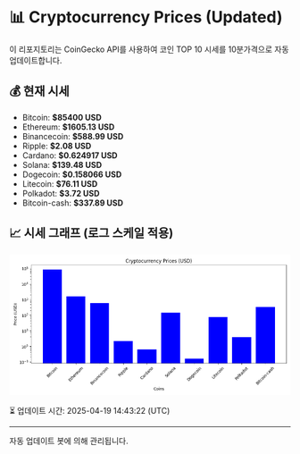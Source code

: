 
# 📊 Cryptocurrency Prices (Updated)

이 리포지토리는 CoinGecko API를 사용하여 코인 TOP 10 시세를 10분가격으로 자동 업데이트합니다.

## 💰 현재 시세
- Bitcoin: **$85400 USD**
- Ethereum: **$1605.13 USD**
- Binancecoin: **$588.99 USD**
- Ripple: **$2.08 USD**
- Cardano: **$0.624917 USD**
- Solana: **$139.48 USD**
- Dogecoin: **$0.158066 USD**
- Litecoin: **$76.11 USD**
- Polkadot: **$3.72 USD**
- Bitcoin-cash: **$337.89 USD**

## 📈 시세 그래프 (로그 스케일 적용)
![Crypto Prices](crypto_prices.png)

⏳ 업데이트 시간: 2025-04-19 14:43:22 (UTC)

---
자동 업데이트 봇에 의해 관리됩니다.
